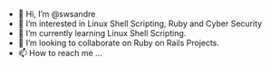 - 👋 Hi, I’m @swsandre
- 👀 I’m interested in Linux Shell Scripting, Ruby and Cyber Security
- 🌱 I’m currently learning Linux Shell Scripting.
- 💞️ I’m looking to collaborate on Ruby on Rails Projects.
- 📫 How to reach me ...

<!---
swsandre/swsandre is a ✨ special ✨ repository because its `README.md` (this file) appears on your GitHub profile.
You can click the Preview link to take a look at your changes.
--->
